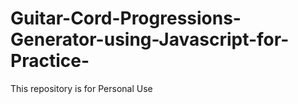 # Guitar-Cord-Progressions-Generator-using-Javascript-for-Practice-
This repository is for Personal Use
